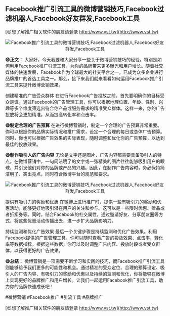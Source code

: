 ## **Facebook推广引流工具的微博营销技巧,Facebook过滤机器人,Facebook好友群发,Facebook工具**

[😍想了解推广相关软件的朋友请登录 http://www.vst.tw](http://www.vst.tw)

 <center><img src="https://vst.tw/MP4/tuiguang/png/5.png" alt="Facebook推广引流工具的微博营销技巧,Facebook过滤机器人,Facebook好友群发,Facebook工具"></center>

**😄正文：**
大家好，今天我要和大家分享一些关于微博营销技巧的经验，特别是如何利用Facebook推广引流工具，为你的品牌带来更多曝光和用户增长。随着社交媒体的快速发展，Facebook作为全球最大的社交平台之一，已成为众多企业进行品牌推广的首选工具之一。那么，接下来我们就来看看如何运用Facebook推广引流工具来提升微博营销效果。

创建精准的广告受众群体
在进行Facebook广告投放之前，首先要明确你的目标受众是谁。通过Facebook的广告管理工具，你可以根据地理位置、年龄、性别、兴趣等多个维度筛选出符合你产品或服务需求的精准受众群体。这样一来，你的广告投放将会更加精准，从而提高转化率和点击率。

**😄制定合理的广告预算**
在进行微博营销时，制定一个合理的广告预算非常重要。你可以根据你的品牌实际情况和推广需求，设定一个合理的每日或总体广告预算。同时，你也可以根据广告效果的实际表现，随时调整和优化你的广告预算，以达到最佳的投放效果。

**😄制作吸引人的广告内容**
无论是文字还是图片，广告内容都需要具备吸引人的特点。在微博营销中，一句简洁明了的文字或一张精美的图片往往能够吸引用户的眼球，并引发他们对你的品牌或产品的兴趣。因此，在制作广告内容时，务必保持简洁明了、突出亮点，同时符合微博平台的规范和要求。

 <center><img src="https://vst.tw/MP4/tuiguang/png/3.png" alt="Facebook推广引流工具的微博营销技巧,Facebook过滤机器人,Facebook好友群发,Facebook工具"></center>

提供有吸引力的奖励和优惠
在微博上进行推广时，提供一些有吸引力的奖励和优惠活动，能够更好地吸引潜在用户的关注和参与。这可以是一些限时优惠、赠品或者折扣券等。同时，结合Facebook的社交属性，通过邀请好友、分享朋友圈等方式，将这些优惠活动传播出去，进一步扩大品牌影响力。

持续监测和优化广告效果
最后一个关键步骤是持续监测和优化广告效果。利用Facebook提供的广告管理工具，你可以随时查看广告的投放效果、点击率、转化率等数据指标。根据这些数据，你可以及时调整广告内容、投放时段或者受众群体，以获得更好的广告效果。

**😄总结：**
微博营销是一项需要不断学习和实践的技巧，而Facebook推广引流工具则能够给予我们更多的可能性和机会。通过精准的受众定位、合理的预算设定、吸引人的广告内容、有吸引力的奖励和优惠以及持续的监测和优化，你将能够在微博上实现更好的品牌推广和用户增长。让我们一起运用Facebook推广引流工具，助力你的品牌快速成长吧！

#微博营销 #Facebook推广 #引流工具 #品牌推广

[😍想了解推广相关软件的朋友请登录 http://www.vst.tw](http://www.vst.tw)



